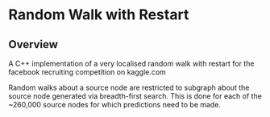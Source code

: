 Random Walk with Restart
========================

Overview
--------

A C++ implementation of a very localised random walk with restart for the facebook recruiting competition on kaggle.com

Random walks about a source node are restricted to subgraph about the source node generated via breadth-first search. This is done for each of the ~260,000 source nodes for which predictions need to be made.
